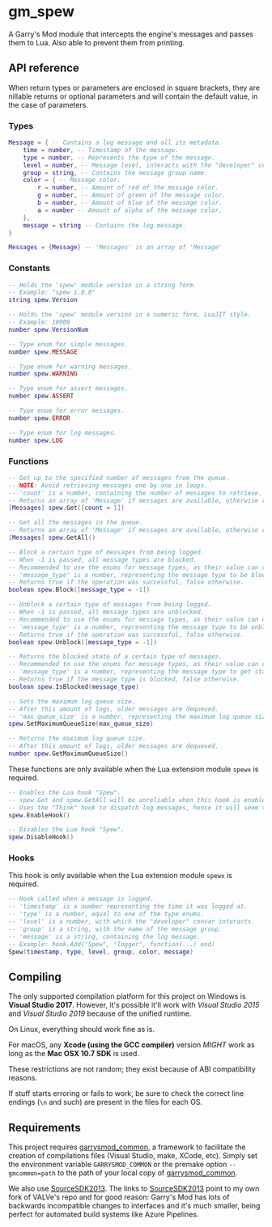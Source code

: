 # gm\_spew

A Garry's Mod module that intercepts the engine's messages and passes them to Lua. Also able to prevent them from printing.

## API reference

When return types or parameters are enclosed in square brackets, they are nillable returns or optional parameters and will contain the default value, in the case of parameters.

### Types

```lua
Message = { -- Contains a log message and all its metadata.
    time = number, -- Timestamp of the message.
    type = number, -- Represents the type of the message.
    level = number, -- Message level, interacts with the "developer" convar.
    group = string, -- Contains the message group name.
    color = { -- Message color.
        r = number, -- Amount of red of the message color.
        g = number, -- Amount of green of the message color.
        b = number, -- Amount of blue of the message color.
        a = number -- Amount of alpha of the message color.
    },
    message = string -- Contains the log message.
}

Messages = {Message} -- 'Messages' is an array of 'Message'
```

### Constants

```lua
-- Holds the 'spew' module version in a string form.
-- Example: "spew 1.0.0"
string spew.Version
```

```lua
-- Holds the 'spew' module version in a numeric form, LuaJIT style.
-- Example: 10000
number spew.VersionNum
```

```lua
-- Type enum for simple messages.
number spew.MESSAGE
```

```lua
-- Type enum for warning messages.
number spew.WARNING
```

```lua
-- Type enum for assert messages.
number spew.ASSERT
```

```lua
-- Type enum for error messages.
number spew.ERROR
```

```lua
-- Type enum for log messages.
number spew.LOG
```

### Functions

```lua
-- Get up to the specified number of messages from the queue.
-- NOTE: Avoid retrieving messages one by one in loops.
-- 'count' is a number, containing the number of messages to retrieve.
-- Returns an array of 'Message' if messages are available, otherwise returns 'nil'.
[Messages] spew.Get([count = 1])
```

```lua
-- Get all the messages in the queue.
-- Returns an array of 'Message' if messages are available, otherwise returns 'nil'.
[Messages] spew.GetAll()
```

```lua
-- Block a certain type of messages from being logged.
-- When -1 is passed, all message types are blocked.
-- Recommended to use the enums for message types, as their value can change anytime in the future.
-- 'message_type' is a number, representing the message type to be blocked.
-- Returns true if the operation was successful, false otherwise.
boolean spew.Block([message_type = -1])
```

```lua
-- Unblock a certain type of messages from being logged.
-- When -1 is passed, all message types are unblocked.
-- Recommended to use the enums for message types, as their value can change anytime in the future.
-- 'message_type' is a number, representing the message type to be unblocked.
-- Returns true if the operation was successful, false otherwise.
boolean spew.Unblock([message_type = -1])
```

```lua
-- Returns the blocked state of a certain type of messages.
-- Recommended to use the enums for message types, as their value can change anytime in the future.
-- 'message_type' is a number, representing the message type to get state of.
-- Returns true if the message type is blocked, false otherwise.
boolean spew.IsBlocked(message_type)
```

```lua
-- Sets the maximum log queue size.
-- After this amount of logs, older messages are dequeued.
-- 'max_queue_size' is a number, representing the maximum log queue size.
spew.SetMaximumQueueSize(max_queue_size)
```

```lua
-- Returns the maximum log queue size.
-- After this amount of logs, older messages are dequeued.
number spew.GetMaximumQueueSize()
```

These functions are only available when the Lua extension module `spewx` is required.

```lua
-- Enables the Lua hook "Spew".
-- spew.Get and spew.GetAll will be unreliable when this hook is enabled, as it uses these same functions to work, causing the log queue to be consumed.
-- Uses the "Think" hook to dispatch log messages, hence it will seem to be disabled when used in a dedicated server with no players. This limitation can be bypassed by setting the "sv_hibernate_think" convar to 1.
spew.EnableHook()
```

```lua
-- Disables the Lua hook "Spew".
spew.DisableHook()
```

### Hooks

This hook is only available when the Lua extension module `spewx` is required.

```lua
-- Hook called when a message is logged.
-- 'timestamp' is a number representing the time it was logged at.
-- 'type' is a number, equal to one of the type enums.
-- 'level' is a number, with which the "developer" convar interacts.
-- 'group' is a string, with the name of the message group.
-- 'message' is a string, containing the log message.
-- Example: hook.Add("Spew", "logger", function(...) end)
Spew(timestamp, type, level, group, color, message)
```

## Compiling

The only supported compilation platform for this project on Windows is **Visual Studio 2017**. However, it's possible it'll work with *Visual Studio 2015* and *Visual Studio 2019* because of the unified runtime.

On Linux, everything should work fine as is.

For macOS, any **Xcode (using the GCC compiler)** version *MIGHT* work as long as the **Mac OSX 10.7 SDK** is used.

These restrictions are not random; they exist because of ABI compatibility reasons.

If stuff starts erroring or fails to work, be sure to check the correct line endings (`\n` and such) are present in the files for each OS.

## Requirements

This project requires [garrysmod\_common][1], a framework to facilitate the creation of compilations files (Visual Studio, make, XCode, etc). Simply set the environment variable `GARRYSMOD_COMMON` or the premake option `--gmcommon=path` to the path of your local copy of [garrysmod\_common][1].

We also use [SourceSDK2013][2]. The links to [SourceSDK2013][2] point to my own fork of VALVe's repo and for good reason: Garry's Mod has lots of backwards incompatible changes to interfaces and it's much smaller, being perfect for automated build systems like Azure Pipelines.

  [1]: https://github.com/danielga/garrysmod_common
  [2]: https://github.com/danielga/sourcesdk-minimal
